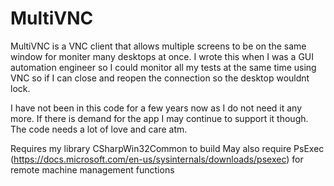 # MultiVNC
MultiVNC is a VNC client that allows multiple screens to be on the same window for moniter many desktops at once. I wrote this when I was a GUI automation engineer so I could monitor all my tests at the same time using VNC so if I can close and reopen the connection so the desktop wouldnt lock.

I have not been in this code for a few years now as I do not need it any more. If there is demand for the app I may continue to support it though. 
The code needs a lot of love and care atm.

Requires my library CSharpWin32Common to build
May also require PsExec (https://docs.microsoft.com/en-us/sysinternals/downloads/psexec) for remote machine management functions
